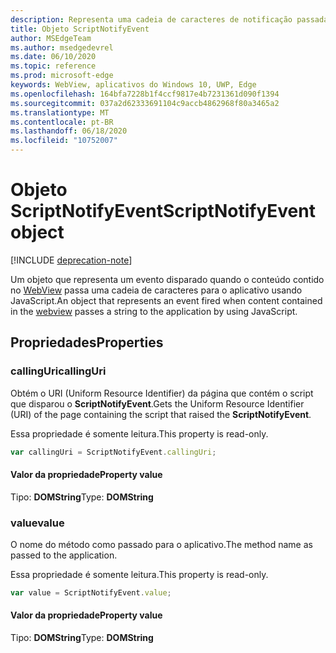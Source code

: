 ```yaml
---
description: Representa uma cadeia de caracteres de notificação passada do conteúdo WebView para o aplicativo
title: Objeto ScriptNotifyEvent
author: MSEdgeTeam
ms.author: msedgedevrel
ms.date: 06/10/2020
ms.topic: reference
ms.prod: microsoft-edge
keywords: WebView, aplicativos do Windows 10, UWP, Edge
ms.openlocfilehash: 164bfa7228b1f4ccf9817e4b7231361d090f1394
ms.sourcegitcommit: 037a2d62333691104c9accb4862968f80a3465a2
ms.translationtype: MT
ms.contentlocale: pt-BR
ms.lasthandoff: 06/18/2020
ms.locfileid: "10752007"
---
```

# <span data-ttu-id="5ab2b-104">Objeto ScriptNotifyEvent</span><span class="sxs-lookup"><span data-stu-id="5ab2b-104">ScriptNotifyEvent object</span></span>  

[!INCLUDE [deprecation-note](../includes/deprecation-note.md)]  

<span data-ttu-id="5ab2b-105">Um objeto que representa um evento disparado quando o conteúdo contido no [WebView](../webview.md) passa uma cadeia de caracteres para o aplicativo usando JavaScript.</span><span class="sxs-lookup"><span data-stu-id="5ab2b-105">An object that represents an event fired when content contained in the [webview](../webview.md) passes a string to the application by using JavaScript.</span></span>  

## <span data-ttu-id="5ab2b-106">Propriedades</span><span class="sxs-lookup"><span data-stu-id="5ab2b-106">Properties</span></span>  

### <span data-ttu-id="5ab2b-107">callingUri</span><span class="sxs-lookup"><span data-stu-id="5ab2b-107">callingUri</span></span>  

<span data-ttu-id="5ab2b-108">Obtém o URI (Uniform Resource Identifier) da página que contém o script que disparou o **ScriptNotifyEvent**.</span><span class="sxs-lookup"><span data-stu-id="5ab2b-108">Gets the Uniform Resource Identifier (URI) of the page containing the script that raised the **ScriptNotifyEvent**.</span></span>  

<span data-ttu-id="5ab2b-109">Essa propriedade é somente leitura.</span><span class="sxs-lookup"><span data-stu-id="5ab2b-109">This property is read-only.</span></span>  

```javascript
var callingUri = ScriptNotifyEvent.callingUri;
```  

#### <span data-ttu-id="5ab2b-110">Valor da propriedade</span><span class="sxs-lookup"><span data-stu-id="5ab2b-110">Property value</span></span>  

<span data-ttu-id="5ab2b-111">Tipo: **DOMString**</span><span class="sxs-lookup"><span data-stu-id="5ab2b-111">Type: **DOMString**</span></span>  

### <span data-ttu-id="5ab2b-112">value</span><span class="sxs-lookup"><span data-stu-id="5ab2b-112">value</span></span>  

<span data-ttu-id="5ab2b-113">O nome do método como passado para o aplicativo.</span><span class="sxs-lookup"><span data-stu-id="5ab2b-113">The method name as passed to the application.</span></span>  

<span data-ttu-id="5ab2b-114">Essa propriedade é somente leitura.</span><span class="sxs-lookup"><span data-stu-id="5ab2b-114">This property is read-only.</span></span>  

```javascript
var value = ScriptNotifyEvent.value;
```  

#### <span data-ttu-id="5ab2b-115">Valor da propriedade</span><span class="sxs-lookup"><span data-stu-id="5ab2b-115">Property value</span></span>  

<span data-ttu-id="5ab2b-116">Tipo: **DOMString**</span><span class="sxs-lookup"><span data-stu-id="5ab2b-116">Type: **DOMString**</span></span>  

